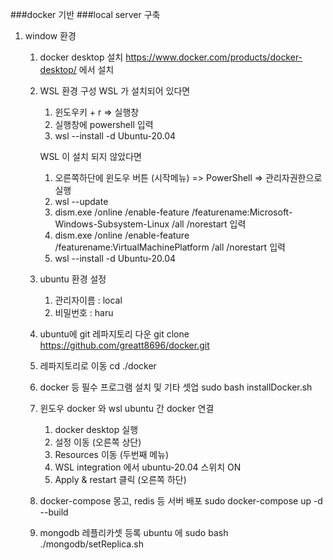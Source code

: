 ###docker 기반 
###local server 구축

1. window 환경
    1. docker desktop 설치
       https://www.docker.com/products/docker-desktop/ 에서 설치

    2. WSL 환경 구성
        WSL 가 설치되어 있다면
        1. 윈도우키 + r => 실행창 
        2. 실행창에 powershell 입력
        3. wsl --install -d Ubuntu-20.04

        WSL 이 설치 되지 않았다면
        1. 오른쪽하단에 윈도우 버튼 (시작메뉴) => PowerShell => 관리자권한으로 실행
        2. wsl --update
        3. dism.exe /online /enable-feature /featurename:Microsoft-Windows-Subsystem-Linux /all /norestart  입력 
        4. dism.exe /online /enable-feature /featurename:VirtualMachinePlatform /all /norestart  입력
        5. wsl --install -d Ubuntu-20.04

    3. ubuntu 환경 설정
        1. 관리자이름 : local
        2. 비밀번호 : haru 

    4. ubuntu에 git 레파지토리 다운
       git clone https://github.com/greatt8696/docker.git

    5. 레파지토리로 이동
       cd ./docker
    
    6. docker 등 필수 프로그램 설치 및 기타 셋업
       sudo bash installDocker.sh

    7. 윈도우 docker 와 wsl ubuntu 간 docker 연결
       1. docker desktop 실행 
       2. 설정 이동 (오른쪽 상단)
       3. Resources 이동 (두번째 메뉴) 
       4. WSL integration 에서 ubuntu-20.04 스위치 ON 
       5. Apply & restart 클릭 (오른쪽 하단)
    
    8. docker-compose 몽고, redis 등 서버 배포
       sudo docker-compose up -d --build

    9. mongodb 레플리카셋 등록
       ubuntu 에 
       sudo bash ./mongodb/setReplica.sh

